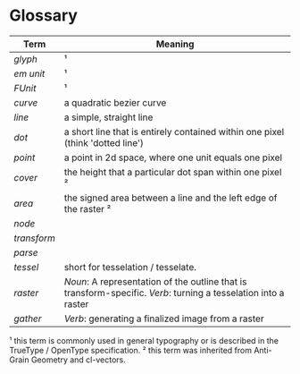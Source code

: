 # Glossary

Term        | Meaning
------------|------------
*glyph*     | ¹
*em unit*   | ¹
*FUnit*     | ¹
*curve*     |	a quadratic bezier curve
*line*      | a simple, straight line
*dot*       | a short line that is entirely contained within one pixel (think 'dotted line')
*point*     | a point in 2d space, where one unit equals one pixel
*cover*     | the height that a particular dot span within one pixel ²
*area*      | the signed area between a line and the left edge of the raster ²
*node*      |
*transform* |
*parse*     |
*tessel*    | short for tesselation / tesselate.
*raster*    | *Noun*: A representation of the outline that is transform-specific. *Verb*: turning a tesselation into a raster
*gather*    | *Verb*: generating a finalized image from a raster

¹ this term is commonly used in general typography or is described in the TrueType / OpenType specification.
² this term was inherited from Anti-Grain Geometry and cl-vectors.
